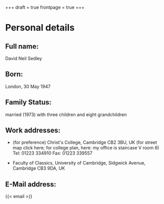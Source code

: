 +++
draft = true
frontpage = true
+++

# Personal details

## Full name:
David Neil Sedley

## Born:
London, 30 May 1947

## Family Status:
married (1973) with three children and eight grandchildren

## Work addresses:
- (for preference) Christ's College, Cambridge CB2 3BU, UK 
(for street map click here; for college plan, here: my office is staircase V room 6)
Tel: 01223 334910
Fax: 01223 339557

- Faculty of Classics, University of Cambridge, Sidgwick Avenue, Cambridge CB3 9DA, UK

## E-Mail address:
{{< email >}}